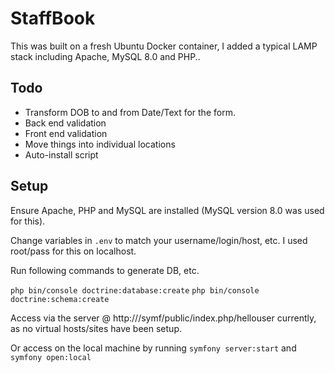# StaffBook

This was built on a fresh Ubuntu Docker container, I added a typical LAMP stack including Apache, MySQL 8.0 and PHP..

## Todo

- Transform DOB to and from Date/Text for the form.
- Back end validation
- Front end validation
- Move things into individual locations
- Auto-install script

## Setup

Ensure Apache, PHP and MySQL are installed (MySQL version 8.0 was used for this).

Change variables in `.env` to match your username/login/host, etc. I used root/pass for this on localhost.

Run following commands to generate DB, etc.

`php bin/console doctrine:database:create`
`php bin/console doctrine:schema:create`

Access via the server @ http://<host>/symf/public/index.php/hellouser currently, as no virtual hosts/sites have been setup.

Or access on the local machine by running `symfony server:start` and `symfony open:local`
